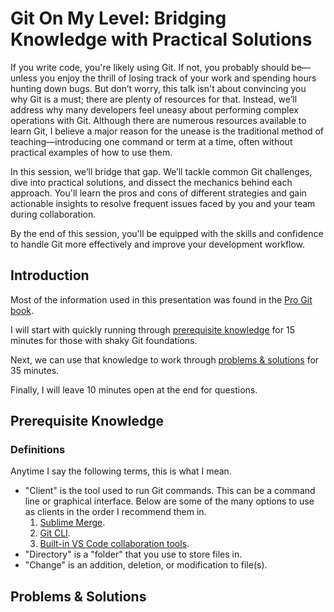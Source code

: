 # Git On My Level: Bridging Knowledge with Practical Solutions

If you write code, you're likely using Git. If not, you probably should be—unless you enjoy the thrill of losing track of your work and spending hours hunting down bugs. But don’t worry, this talk isn't about convincing you why Git is a must; there are plenty of resources for that. Instead, we’ll address why many developers feel uneasy about performing complex operations with Git. Although there are numerous resources available to learn Git, I believe a major reason for the unease is the traditional method of teaching—introducing one command or term at a time, often without practical examples of how to use them.

In this session, we’ll bridge that gap. We’ll tackle common Git challenges, dive into practical solutions, and dissect the mechanics behind each approach. You'll learn the pros and cons of different strategies and gain actionable insights to resolve frequent issues faced by you and your team during collaboration.

By the end of this session, you'll be equipped with the skills and confidence to handle Git more effectively and improve your development workflow.

## Introduction

Most of the information used in this presentation was found in the [Pro Git book](https://git-scm.com/book/en/v2).

I will start with quickly running through [prerequisite knowledge](#prerequisite-knowledge) for 15 minutes for those with shaky Git foundations.

Next, we can use that knowledge to work through [problems & solutions](#problems--solutions) for 35 minutes.

Finally, I will leave 10 minutes open at the end for questions.

## Prerequisite Knowledge

### Definitions

Anytime I say the following terms, this is what I mean.

- "Client" is the tool used to run Git commands. This can be a command line or graphical interface. Below are some of the many options to use as clients in the order I recommend them in.
    1. [Sublime Merge](https://www.sublimemerge.com/).
    2. [Git CLI](https://git-scm.com/downloads).
    3. [Built-in VS Code collaboration tools](https://code.visualstudio.com/).
- "Directory" is a "folder" that you use to store files in.
- "Change" is an addition, deletion, or modification to file(s).

## Problems & Solutions
